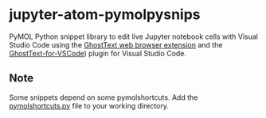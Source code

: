 # jupyter-atom-pymolpysnips

PyMOL Python snippet library to edit live Jupyter notebook cells with Visual Studio Code using the [GhostText web browser extension](https://github.com/fregante/GhostText) and the [GhostText-for-VSCode](https://github.com/fregante/GhostText-for-VSCode/)) plugin for Visual Studio Code. 

## Note

Some snippets depend on some pymolshortcuts.
Add the [pymolshortcuts.py](https://github.com/MooersLab/pymolshortcuts) file to your working directory.


